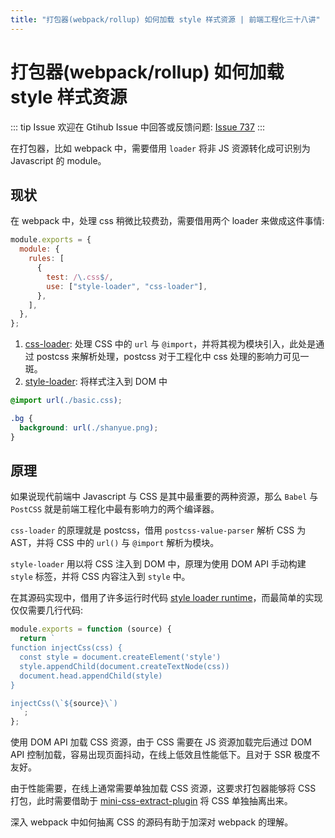 ```yaml
---
title: "打包器(webpack/rollup) 如何加载 style 样式资源 | 前端工程化三十八讲"
---
```


# 打包器(webpack/rollup) 如何加载 style 样式资源

::: tip Issue
欢迎在 Gtihub Issue 中回答或反馈问题: [Issue 737](https://github.com/shfshanyue/Daily-Question/issues/737)
:::

在打包器，比如 webpack 中，需要借用 `loader` 将非 JS 资源转化成可识别为 Javascript 的 module。

## 现状

在 webpack 中，处理 css 稍微比较费劲，需要借用两个 loader 来做成这件事情:

```js
module.exports = {
  module: {
    rules: [
      {
        test: /\.css$/,
        use: ["style-loader", "css-loader"],
      },
    ],
  },
};
```

1. [css-loader](https://github.com/webpack-contrib/css-loader): 处理 CSS 中的 `url` 与 `@import`，并将其视为模块引入，此处是通过 postcss 来解析处理，postcss 对于工程化中 css 处理的影响力可见一斑。
1. [style-loader](https://github.com/webpack-contrib/style-loader): 将样式注入到 DOM 中

```css
@import url(./basic.css);

.bg {
  background: url(./shanyue.png);
}
```

## 原理

如果说现代前端中 Javascript 与 CSS 是其中最重要的两种资源，那么 `Babel` 与 `PostCSS` 就是前端工程化中最有影响力的两个编译器。

`css-loader` 的原理就是 postcss，借用 `postcss-value-parser` 解析 CSS 为 AST，并将 CSS 中的 `url()` 与 `@import` 解析为模块。

`style-loader` 用以将 CSS 注入到 DOM 中，原理为使用 DOM API 手动构建 `style` 标签，并将 CSS 内容注入到 `style` 中。

在其源码实现中，借用了许多运行时代码 [style loader runtime](https://github.com/webpack-contrib/style-loader/tree/master/src/runtime)，而最简单的实现仅仅需要几行代码:

```js
module.exports = function (source) {
  return `
function injectCss(css) {
  const style = document.createElement('style')
  style.appendChild(document.createTextNode(css))
  document.head.appendChild(style)
}

injectCss(\`${source}\`)
  `;
};
```

使用 DOM API 加载 CSS 资源，由于 CSS 需要在 JS 资源加载完后通过 DOM API 控制加载，容易出现页面抖动，在线上低效且性能低下。且对于 SSR 极度不友好。

由于性能需要，在线上通常需要单独加载 CSS 资源，这要求打包器能够将 CSS 打包，此时需要借助于 [mini-css-extract-plugin](https://github.com/webpack-contrib/mini-css-extract-plugin) 将 CSS 单独抽离出来。

深入 webpack 中如何抽离 CSS 的源码有助于加深对 webpack 的理解。
